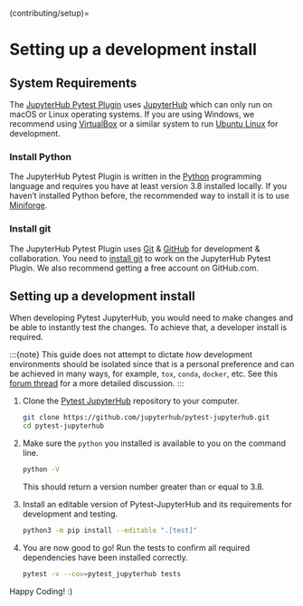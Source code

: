(contributing/setup)=

# Setting up a development install

## System Requirements

The [JupyterHub Pytest Plugin](https://github.com/jupyterhub/pytest-jupyterhub) uses [JupyterHub](https://github.com/jupyterhub/jupyterhub) which can only run on macOS or Linux operating systems. If you are using Windows, we recommend using [VirtualBox](https://virtualbox.org) or a similar system to run [Ubuntu Linux](https://ubuntu.com) for development.

### Install Python

The JupyterHub Pytest Plugin is written in the [Python](https://python.org) programming language and requires you have at least version 3.8 installed locally. If you haven’t installed Python before, the recommended way to install it is to use [Miniforge](https://github.com/conda-forge/miniforge#download).

### Install git

The JupyterHub Pytest Plugin uses [Git](https://git-scm.com) & [GitHub](https://github.com) for development & collaboration. You need to [install git](https://git-scm.com/book/en/v2/Getting-Started-Installing-Git) to work on the JupyterHub Pytest Plugin. We also recommend getting a free account on GitHub.com.

## Setting up a development install

When developing Pytest JupyterHub, you would need to make changes and be able to instantly test the changes. To achieve that, a developer install is required.

:::{note}
This guide does not attempt to dictate _how_ development
environments should be isolated since that is a personal preference and can
be achieved in many ways, for example, `tox`, `conda`, `docker`, etc. See this
[forum thread](https://discourse.jupyter.org/t/thoughts-on-using-tox/3497) for
a more detailed discussion.
:::

1. Clone the [Pytest JupyterHub](https://github.com/jupyterhub/pytest-jupyterhub) repository to your computer.

   ```bash
   git clone https://github.com/jupyterhub/pytest-jupyterhub.git
   cd pytest-jupyterhub
   ```

2. Make sure the `python` you installed is available to you on the command line.

   ```bash
   python -V
   ```

   This should return a version number greater than or equal to 3.8.

3. Install an editable version of Pytest-JupyterHub and its requirements for development and testing.

   ```bash
   python3 -m pip install --editable ".[test]"
   ```

4. You are now good to go! Run the tests to confirm all required dependencies have been installed correctly.

   ```bash
   pytest -v --cov=pytest_jupyterhub tests
   ```

Happy Coding! :)
